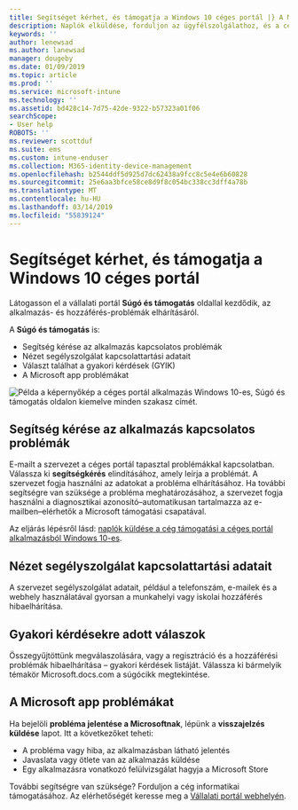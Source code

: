 ```yaml
---
title: Segítséget kérhet, és támogatja a Windows 10 céges portál |} A Microsoft Docs
description: Naplók elküldése, forduljon az ügyfélszolgálathoz, és a céges portál Súgó és támogatás oldalon olvassa el a gyakori kérdések.
keywords: ''
author: lenewsad
ms.author: lanewsad
manager: dougeby
ms.date: 01/09/2019
ms.topic: article
ms.prod: ''
ms.service: microsoft-intune
ms.technology: ''
ms.assetid: bd428c14-7d75-42de-9322-b57323a01f06
searchScope:
- User help
ROBOTS: ''
ms.reviewer: scottduf
ms.suite: ems
ms.custom: intune-enduser
ms.collection: M365-identity-device-management
ms.openlocfilehash: b2544ddf5d925d7dc62438a9fcc8c5e4e6b60828
ms.sourcegitcommit: 25e6aa3bfce58ce8d9f8c054bc338cc3dff4a78b
ms.translationtype: MT
ms.contentlocale: hu-HU
ms.lasthandoff: 03/14/2019
ms.locfileid: "55839124"
---
```

# <a name="get-help-and-support-in-company-portal-for-windows-10"></a>Segítséget kérhet, és támogatja a Windows 10 céges portál

Látogasson el a vállalati portál **Súgó és támogatás** oldallal kezdődik, az alkalmazás- és hozzáférés-problémák elhárításáról.   

A **Súgó és támogatás** is:  

* Segítség kérése az alkalmazás kapcsolatos problémák
* Nézet segélyszolgálat kapcsolattartási adatait
* Választ találhat a gyakori kérdések (GYIK) 
* A Microsoft app problémákat

![Példa a képernyőkép a céges portál alkalmazás Windows 10-es, Súgó és támogatás oldalon kiemelve minden szakasz címét.](./media/1812_UCP_Help_Support_sections.png)  

## <a name="get-help-with-app-problems"></a>Segítség kérése az alkalmazás kapcsolatos problémák

E-mailt a szervezet a céges portál tapasztal problémákkal kapcsolatban. Válassza ki **segítségkérés** elindításához, amely leírja a problémát. A szervezet fogja használni az adatokat a probléma elhárításához. Ha további segítségre van szüksége a probléma meghatározásához, a szervezet fogja használni a diagnosztikai azonosító&ndash;automatikusan tartalmazza az e-mailben&ndash;elérhetők a Microsoft támogatási csapatával.  

Az eljárás lépésről lásd: [naplók küldése a cég támogatási a céges portál alkalmazásból Windows 10-es](send-logs-to-your-it-admin-cp-windows.md).  

## <a name="view-helpdesk-contact-details"></a>Nézet segélyszolgálat kapcsolattartási adatait  
A szervezet segélyszolgálat adatait, például a telefonszám, e-mailek és a webhely használatával gyorsan a munkahelyi vagy iskolai hozzáférés hibaelhárítása.  

## <a name="find-answers-to-frequently-asked-questions"></a>Gyakori kérdésekre adott válaszok  
Összegyűjtöttünk megválaszolására, vagy a regisztráció és a hozzáférési problémák hibaelhárítása – gyakori kérdések listáját. Válassza ki bármelyik témakör Microsoft.docs.com a súgócikk megtekintése.  

## <a name="report-app-problems-to-microsoft"></a>A Microsoft app problémákat  
Ha bejelöli **probléma jelentése a Microsoftnak**, lépünk a **visszajelzés küldése** lapot. Itt a következőket teheti:

* A probléma vagy hiba, az alkalmazásban látható jelentés  
* Javaslata vagy ötlete van az alkalmazás küldése  
* Egy alkalmazásra vonatkozó felülvizsgálat hagyja a Microsoft Store   


További segítségre van szüksége? Forduljon a cég informatikai támogatásához. Az elérhetőségét keresse meg a [Vállalati portál webhelyén](https://go.microsoft.com/fwlink/?linkid=2010980).
